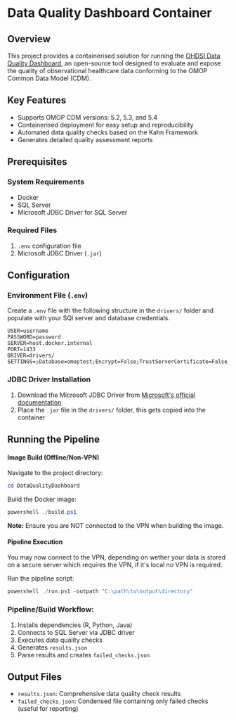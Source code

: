 # Data Quality Dashboard Container

## Overview

This project provides a containerised solution for running the [OHDSI Data Quality Dashboard](https://github.com/OHDSI/DataQualityDashboard), an open-source tool designed to evaluate and expose the quality of observational healthcare data conforming to the OMOP Common Data Model (CDM).

## Key Features

- Supports OMOP CDM versions: 5.2, 5.3, and 5.4
- Containerised deployment for easy setup and reproducibility
- Automated data quality checks based on the Kahn Framework
- Generates detailed quality assessment reports

## Prerequisites

### System Requirements
- Docker
- SQL Server
- Microsoft JDBC Driver for SQL Server

### Required Files
1. `.env` configuration file
2. Microsoft JDBC Driver (`.jar`)

## Configuration

### Environment File (`.env`)

Create a `.env` file with the following structure in the `drivers/` folder and populate with your SQl server and database credentials.

```env
USER=username
PASSWORD=password
SERVER=host.docker.internal
PORT=1433
DRIVER=drivers/
SETTINGS=;Database=omoptest;Encrypt=False;TrustServerCertificate=False;
```

### JDBC Driver Installation

1. Download the Microsoft JDBC Driver from [Microsoft's official documentation](https://learn.microsoft.com/en-us/sql/connect/jdbc/download-microsoft-jdbc-driver-for-sql-server?view=sql-server-ver16)
2. Place the `.jar` file in the `drivers/` folder, this gets copied into the container

## Running the Pipeline

#### Image Build (Offline/Non-VPN)

Navigate to the project directory:
```powershell
cd DataQualityDashboard
```

Build the Docker image:
```powershell
powershell ./build.ps1
```
**Note:** Ensure you are NOT connected to the VPN when building the image.

#### Pipeline Execution
You may now connect to the VPN, depending on wether your data is stored on a secure server which requires the VPN, if it's local no VPN is required.

Run the pipeline script:
```powershell
powershell ./run.ps1 -outpath "C:\path\to\output\directory"
```

### Pipeline/Build Workflow:

1. Installs dependencies (R, Python, Java)
2. Connects to SQL Server via JDBC driver
3. Executes data quality checks
4. Generates `results.json`
5. Parse results and creates `failed_checks.json`

## Output Files

- `results.json`: Comprehensive data quality check results
- `failed_checks.json`: Condensed file containing only failed checks (useful for reporting)
